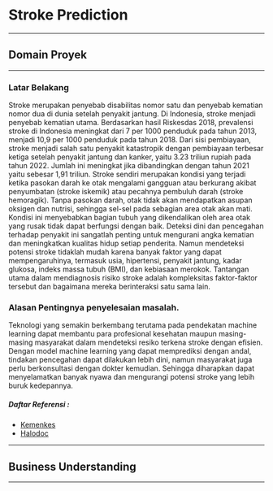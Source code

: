 # Stroke Prediction
***
## Domain Proyek
***
### Latar Belakang
Stroke merupakan penyebab disabilitas nomor satu dan penyebab kematian nomor dua di dunia setelah penyakit jantung. Di Indonesia, stroke menjadi penyebab kematian utama. Berdasarkan hasil Riskesdas 2018, prevalensi stroke di Indonesia meningkat dari 7 per 1000 penduduk pada tahun 2013, menjadi 10,9 per 1000 penduduk pada tahun 2018. Dari sisi pembiayaan, stroke menjadi salah satu penyakit katastropik dengan pembiayaan terbesar ketiga setelah penyakit jantung dan kanker, yaitu 3.23 triliun rupiah pada tahun 2022. Jumlah ini meningkat jika dibandingkan dengan tahun 2021 yaitu sebesar 1,91 triliun. Stroke sendiri merupakan kondisi yang terjadi ketika pasokan darah ke otak mengalami gangguan atau berkurang akibat penyumbatan (stroke iskemik) atau pecahnya pembuluh darah (stroke hemoragik). Tanpa pasokan darah, otak tidak akan mendapatkan asupan oksigen dan nutrisi, sehingga sel-sel pada sebagian area otak akan mati. Kondisi ini menyebabkan bagian tubuh yang dikendalikan oleh area otak yang rusak tidak dapat berfungsi dengan baik. Deteksi dini dan pencegahan terhadap penyakit ini sangatlah penting untuk mengurani angka kematian dan meningkatkan kualitas hidup setiap penderita. Namun mendeteksi potensi stroke tidaklah mudah karena banyak faktor yang dapat mempengaruhinya, termasuk usia, hipertensi, penyakit jantung, kadar glukosa, indeks massa tubuh (BMI), dan kebiasaan merokok. Tantangan utama dalam mendiagnosis risiko stroke adalah kompleksitas faktor-faktor tersebut dan bagaimana mereka berinteraksi satu sama lain.

### Alasan Pentingnya penyelesaian masalah.
Teknologi yang semakin berkembang terutama pada pendekatan machine learning dapat membantu para profesional kesehatan maupun masing-masing masyarakat dalam mendeteksi resiko terkena stroke dengan efisien. Dengan model machine learning yang dapat memprediksi dengan andal, tindakan pencegahan dapat dilakukan lebih dini, namun masyarakat juga perlu berkonsultasi dengan dokter kemudian. Sehingga diharapkan dapat menyelamatkan banyak nyawa dan mengurangi potensi stroke yang lebih buruk kedepannya.

##### Daftar Referensi : 
- [Kemenkes](https://yankes.kemkes.go.id/read/1443/world-stroke-day-2023-greater-than-stroke-kenali-dan-kendalikan-stroke)
- [Halodoc](https://www.halodoc.com/kesehatan/stroke?srsltid=AfmBOorG9A4oDucN8s0TVrJPdt0UEV8slXzZuGRuccY9Wzc19ZTj9O8v)
***
## Business Understanding
***
